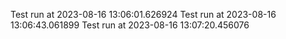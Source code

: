 Test run at 2023-08-16 13:06:01.626924
Test run at 2023-08-16 13:06:43.061899
Test run at 2023-08-16 13:07:20.456076  